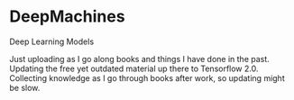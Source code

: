 # DeepMachines
Deep Learning Models

Just uploading as I go along books and things I have done in the past.
Updating the free yet outdated material up there to Tensorflow 2.0. 
Collecting knowledge as I go through books after work, so updating might be slow.
